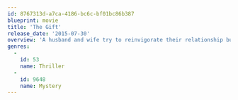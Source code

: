 ```yaml
---
id: 8767313d-a7ca-4186-bc6c-bf01bc86b387
blueprint: movie
title: 'The Gift'
release_date: '2015-07-30'
overview: 'A husband and wife try to reinvigorate their relationship but their lives are threatened by a "friend" from the husband''s past who holds a horrifying secret about him, sending their world into a tailspin.'
genres:
  -
    id: 53
    name: Thriller
  -
    id: 9648
    name: Mystery
---
```

